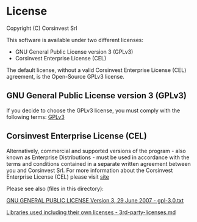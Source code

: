 # License

Copyright (C) Corsinvest Srl

This software is available under two different licenses:

* GNU General Public License version 3 (GPLv3)
* Corsinvest Enterprise License (CEL)

The default license, without a valid Corsinvest Enterprise License (CEL) agreement, is the Open-Source GPLv3 license.

## GNU General Public License version 3 (GPLv3)

If you decide to choose the GPLv3 license, you must comply with the following terms:
[GPLv3](gpl-3.0.txt)

## Corsinvest Enterprise License (CEL)

Alternatively, commercial and supported versions of the program - also known as Enterprise Distributions - must be used in accordance with the terms and conditions contained in a separate written agreement between you and Corsinvest Srl. For more information about the Corsinvest Enterprise License (CEL) please visit [site](https://www.corsinvest.it/open-source#license)

Please see also (files in this directory):

[GNU GENERAL PUBLIC LICENSE Version 3, 29 June 2007 - gpl-3.0.txt](gpl-3.0.txt)

[Libraries used including their own licenses - 3rd-party-licenses.md](3rd-party-licenses.md)
